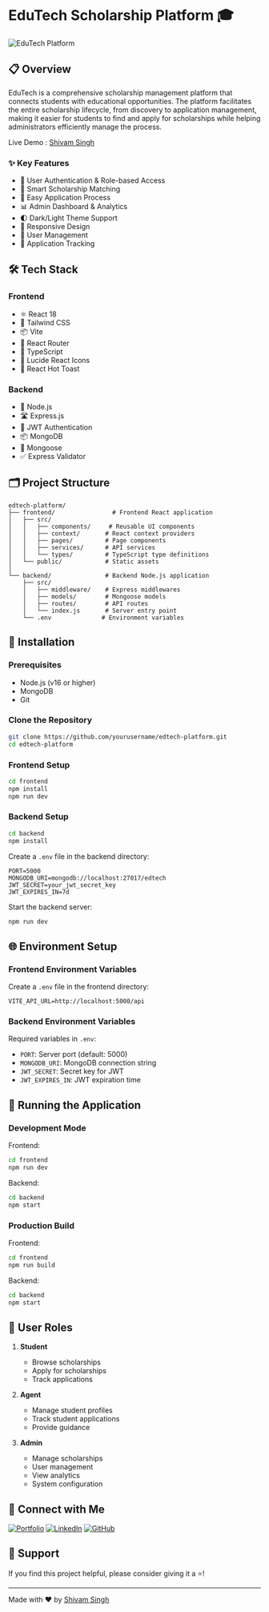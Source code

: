# EduTech Scholarship Platform 🎓

![EduTech Platform](https://images.unsplash.com/photo-1523240795612-9a054b0db644?ixlib=rb-1.2.1&ixid=MnwxMjA3fDB8MHxwaG90by1wYWdlfHx8fGVufDB8fHx8&auto=format&fit=crop&w=1950&q=80)

## 📋 Overview

EduTech is a comprehensive scholarship management platform that connects students with educational opportunities. The platform facilitates the entire scholarship lifecycle, from discovery to application management, making it easier for students to find and apply for scholarships while helping administrators efficiently manage the process.

Live Demo : [Shivam Singh](https://edtech-platform.vercel.app)

### ✨ Key Features

- 🔐 User Authentication & Role-based Access
- 🎯 Smart Scholarship Matching
- 📝 Easy Application Process
- 📊 Admin Dashboard & Analytics
- 🌓 Dark/Light Theme Support
- 📱 Responsive Design
- 👥 User Management
- 📨 Application Tracking

## 🛠️ Tech Stack

### Frontend
- ⚛️ React 18
- 🎨 Tailwind CSS
- 📦 Vite
- 🔄 React Router
- 📝 TypeScript
- 🎯 Lucide React Icons
- 🍞 React Hot Toast

### Backend
- 🚀 Node.js
- 🛣️ Express.js
- 🔐 JWT Authentication
- 📦 MongoDB
- 🔄 Mongoose
- ✅ Express Validator

## 🗂️ Project Structure

```
edtech-platform/
├── frontend/                # Frontend React application
│   ├── src/
│   │   ├── components/     # Reusable UI components
│   │   ├── context/       # React context providers
│   │   ├── pages/         # Page components
│   │   ├── services/      # API services
│   │   └── types/         # TypeScript type definitions
│   └── public/            # Static assets
│
└── backend/               # Backend Node.js application
    ├── src/
    │   ├── middleware/    # Express middlewares
    │   ├── models/        # Mongoose models
    │   ├── routes/        # API routes
    │   └── index.js       # Server entry point
    └── .env              # Environment variables
```

## 🚀 Installation

### Prerequisites
- Node.js (v16 or higher)
- MongoDB
- Git

### Clone the Repository

```bash
git clone https://github.com/yourusername/edtech-platform.git
cd edtech-platform
```

### Frontend Setup

```bash
cd frontend
npm install
npm run dev
```

### Backend Setup

```bash
cd backend
npm install
```

Create a `.env` file in the backend directory:

```env
PORT=5000
MONGODB_URI=mongodb://localhost:27017/edtech
JWT_SECRET=your_jwt_secret_key
JWT_EXPIRES_IN=7d
```

Start the backend server:

```bash
npm run dev
```

## 🌐 Environment Setup

### Frontend Environment Variables

Create a `.env` file in the frontend directory:

```env
VITE_API_URL=http://localhost:5000/api
```

### Backend Environment Variables

Required variables in `.env`:

- `PORT`: Server port (default: 5000)
- `MONGODB_URI`: MongoDB connection string
- `JWT_SECRET`: Secret key for JWT
- `JWT_EXPIRES_IN`: JWT expiration time

## 🚦 Running the Application

### Development Mode

Frontend:
```bash
cd frontend
npm run dev
```

Backend:
```bash
cd backend
npm start
```

### Production Build

Frontend:
```bash
cd frontend
npm run build
```

Backend:
```bash
cd backend
npm start
```

## 👥 User Roles

1. **Student**
   - Browse scholarships
   - Apply for scholarships
   - Track applications

2. **Agent**
   - Manage student profiles
   - Track student applications
   - Provide guidance

3. **Admin**
   - Manage scholarships
   - User management
   - View analytics
   - System configuration


## 🔗 Connect with Me

[![Portfolio](https://img.shields.io/badge/Portfolio-255E63?style=for-the-badge&logo=About.me&logoColor=white)](https://shivam04.tech)
[![LinkedIn](https://img.shields.io/badge/LinkedIn-0077B5?style=for-the-badge&logo=linkedin&logoColor=white)](https://linkedin.com/in/shivamsingh57680/)
[![GitHub](https://img.shields.io/badge/GitHub-100000?style=for-the-badge&logo=github&logoColor=white)](https://github.com/shibbu04/)

## 💖 Support

If you find this project helpful, please consider giving it a ⭐️!

---

Made with ❤️ by [Shivam Singh](https://shivam04.tech)